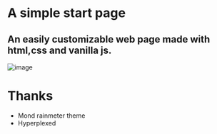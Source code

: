 # A simple start page

## An easily customizable web page made with html,css and vanilla js.

![image](https://user-images.githubusercontent.com/85466117/219828275-8a21a28b-d773-4801-9206-54835a15ee8f.png)

# Thanks

- Mond rainmeter theme
- Hyperplexed
